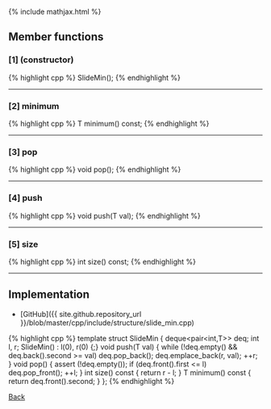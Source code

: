 {% include mathjax.html %}

## Member functions

### [1] (constructor)
{% highlight cpp %}
SlideMin();
{% endhighlight %}


---------------------------------------

### [2] minimum
{% highlight cpp %}
T minimum() const;
{% endhighlight %}


---------------------------------------

### [3] pop
{% highlight cpp %}
void pop();
{% endhighlight %}


---------------------------------------

### [4] push
{% highlight cpp %}
void push(T val);
{% endhighlight %}


---------------------------------------

### [5] size
{% highlight cpp %}
int size() const;
{% endhighlight %}


---------------------------------------

## Implementation

- [GitHub]({{ site.github.repository_url }}/blob/master/cpp/include/structure/slide_min.cpp)

{% highlight cpp %}
template <typename T>
struct SlideMin {
  deque<pair<int,T>> deq;
  int l, r;
  SlideMin() : l(0), r(0) {;}
  void push(T val) {
    while (!deq.empty() && deq.back().second >= val) deq.pop_back();
    deq.emplace_back(r, val);
    ++r;
  }
  void pop() {
    assert (!deq.empty());
    if (deq.front().first <= l) deq.pop_front();
    ++l;
  }
  int size() const { return r - l; }
  T minimum() const { return deq.front().second; }
};
{% endhighlight %}

[Back](../..)
